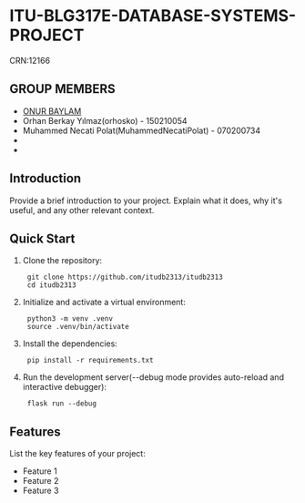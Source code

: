 # ITU-BLG317E-DATABASE-SYSTEMS-PROJECT

CRN:12166

## GROUP MEMBERS

- [ONUR BAYLAM](#mem)
- Orhan Berkay Yılmaz(orhosko) - 150210054
- Muhammed Necati Polat(MuhammedNecatiPolat) - 070200734
-
-

## Introduction

Provide a brief introduction to your project. Explain what it does, why it's useful, and any other relevant context.

## Quick Start

1. Clone the repository:

        git clone https://github.com/itudb2313/itudb2313
        cd itudb2313

2. Initialize and activate a virtual environment:

        python3 -m venv .venv
        source .venv/bin/activate

3. Install the dependencies:

        pip install -r requirements.txt

4. Run the development server(--debug mode provides auto-reload and interactive debugger):

        flask run --debug

## Features

List the key features of your project:

- Feature 1
- Feature 2
- Feature 3

